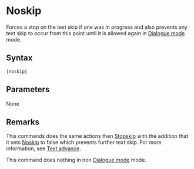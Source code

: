 # Noskip

Forces a stop on the text skip if one was in progress and also prevents any text skip to occur from this point until it is allowed again in [Dialogue mode](../../Dialogue%20mode.md) mode.

## Syntax

````
|noskip|
````

## Parameters

None

## Remarks

This commands does the same actions then [Stopskip](Stopskip.md) with the addition that it sets [Noskip](Noskip.md) to false which prevents further text skip. For more information, see [Text advance](../../Related%20Systems/Text%20advance.md).

This command does nothing in non [Dialogue mode](../../Dialogue%20mode.md) mode.
